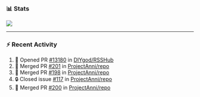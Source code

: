 ### :bar_chart: Stats

<a href="#">
  <img align="center" src="https://github-readme-stats.vercel.app/api?username=tuzi3040&show_icons=true&theme=dark" />
</a>

---

### :zap: Recent Activity

<!--START_SECTION:activity-->
1. 💪 Opened PR [#13180](https://github.com/DIYgod/RSSHub/pull/13180) in [DIYgod/RSSHub](https://github.com/DIYgod/RSSHub)
2. 🎉 Merged PR [#201](https://github.com/ProjectAnni/repo/pull/201) in [ProjectAnni/repo](https://github.com/ProjectAnni/repo)
3. 🎉 Merged PR [#198](https://github.com/ProjectAnni/repo/pull/198) in [ProjectAnni/repo](https://github.com/ProjectAnni/repo)
4. 🔒 Closed issue [#117](https://github.com/ProjectAnni/repo/issues/117) in [ProjectAnni/repo](https://github.com/ProjectAnni/repo)
5. 🎉 Merged PR [#200](https://github.com/ProjectAnni/repo/pull/200) in [ProjectAnni/repo](https://github.com/ProjectAnni/repo)
<!--END_SECTION:activity-->
